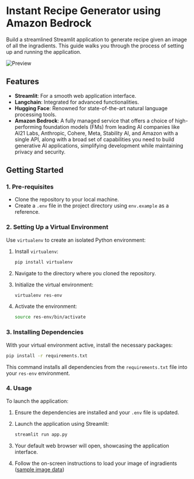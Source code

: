# **Instant Recipe Generator using Amazon Bedrock** 

Build a streamlined Streamlit application to generate recipe given an image of all the ingradients. This guide walks you through the process of setting up and running the application.

![Preview](/llm-rag-vectordb-python/ingredient-to-recipe/rec.gif)

## **Features** 

- **Streamlit**: For a smooth web application interface.
- **Langchain**: Integrated for advanced functionalities.
- **Hugging Face**: Renowned for state-of-the-art natural language processing tools.
- **Amazon Bedrock**: A fully managed service that offers a choice of high-performing foundation models (FMs) from leading AI companies like AI21 Labs, Anthropic, Cohere, Meta, Stability AI, and Amazon with a single API, along with a broad set of capabilities you need to build generative AI applications, simplifying development while maintaining privacy and security.

## **Getting Started** 

### **1. Pre-requisites** 

- Clone the repository to your local machine.
- Create a `.env` file in the project directory using `env.example` as a reference.

### **2. Setting Up a Virtual Environment** 

Use `virtualenv` to create an isolated Python environment:

1. Install `virtualenv`:
    ```bash
    pip install virtualenv
    ```

2. Navigate to the directory where you cloned the repository.
    
3. Initialize the virtual environment:
    ```bash
    virtualenv res-env
    ```

4. Activate the environment:
    ```bash
    source res-env/bin/activate 
    ```

### **3. Installing Dependencies**

With your virtual environment active, install the necessary packages:

```bash
pip install -r requirements.txt
```

This command installs all dependencies from the `requirements.txt` file into your `res-env` environment.

### **4. Usage**

To launch the application:

1. Ensure the dependencies are installed and your `.env` file is updated.

2. Launch the application using Streamlit:
   ```bash
   streamlit run app.py
   ```
4. Your default web browser will open, showcasing the application interface.

5. Follow the on-screen instructions to load your image of ingradients ([sample image data](https://d1nd1o4zkls5mq.cloudfront.net/img2.jpeg)) 